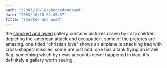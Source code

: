 ```yaml
---
path: "/2003/10/18/shockedandawed" 
date: "2003/10/18 02:45:57" 
title: "shocked and awed" 
---
```

the <a href="http://www.puffinroom.org/iraq/menu.html">shocked and awed</a> gallery contains pictures drawn by iraqi children depicting the american attack and occupation. some of the pictures are amazing. one titled "christian love" shows an airplane is attacking iraq with cross-shaped missiles. some are just odd. one has a tank flying an israeli flag, something which by news accounts never happened in iraq. it's definitely a gallery worth seeing.